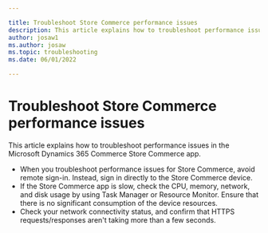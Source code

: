 ```yaml
---

title: Troubleshoot Store Commerce performance issues
description: This article explains how to troubleshoot performance issues in the Microsoft Dynamics 365 Commerce Store Commerce app.
author: josaw1
ms.author: josaw
ms.topic: troubleshooting
ms.date: 06/01/2022

---
```


# Troubleshoot Store Commerce performance issues

This article explains how to troubleshoot performance issues in the Microsoft Dynamics 365 Commerce Store Commerce app.

- When you troubleshoot performance issues for Store Commerce, avoid remote sign-in. Instead, sign in directly to the Store Commerce device.
- If the Store Commerce app is slow, check the CPU, memory, network, and disk usage by using Task Manager or Resource Monitor. Ensure that there is no significant consumption of the device resources.
- Check your network connectivity status, and confirm that HTTPS requests/responses aren't taking more than a few seconds.
